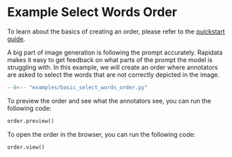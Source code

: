 # Example Select Words Order

To learn about the basics of creating an order, please refer to the [quickstart guide](../quickstart.md).

A big part of image generation is following the prompt accurately. Rapidata makes it easy to get feedback on what parts of the prompt the model is struggling with. In this example, we will create an order where annotators are asked to select the words that are not correctly depicted in the image.

```python
--8<-- "examples/basic_select_words_order.py"
```

To preview the order and see what the annotators see, you can run the following code:

```python
order.preview()
```

To open the order in the browser, you can run the following code:

```python
order.view()
```

